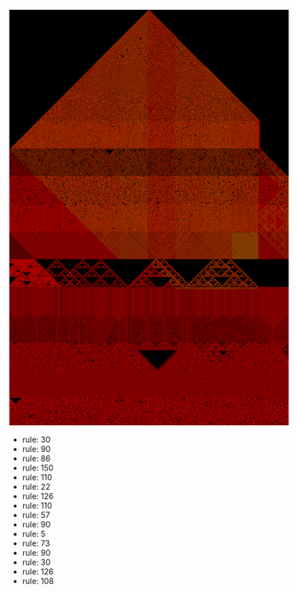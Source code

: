 ![photo](./output.png) 
 * rule: 30
* rule: 90
* rule: 86
* rule: 150
* rule: 110
* rule: 22
* rule: 126
* rule: 110
* rule: 57
* rule: 90
* rule: 5
* rule: 73
* rule: 90
* rule: 30
* rule: 126
* rule: 108
